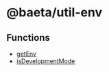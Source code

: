 # @baeta/util-env

## Functions

- [getEnv](functions/getEnv.md)
- [isDevelopmentMode](functions/isDevelopmentMode.md)

